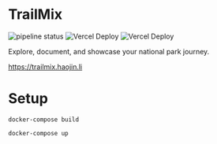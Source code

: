 # TrailMix 
![pipeline status](https://coursework.cs.duke.edu/haojin.li/trailmix/badges/master/pipeline.svg)
![Vercel Deploy](https://deploy-badge.vercel.app/vercel/trailmix-client?logo=react&name=frontend)
![Vercel Deploy](https://deploy-badge.vercel.app/vercel/trailmix-server?root=api%2Ftest&logo=express&name=backend)

Explore, document, and showcase your national park journey.

https://trailmix.haojin.li

# Setup

```
docker-compose build
```

```
docker-compose up
```